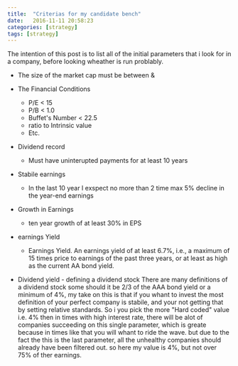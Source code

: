 ```yaml
---
title:  "Criterias for my candidate bench"
date:   2016-11-11 20:58:23
categories: [strategy]
tags: [strategy]
---
```

The intention of this post is to list all of the initial parameters that i look for in a company, before looking wheather is run problably.

- The size of the market cap must be between  <minimum> & <maximum>
- The Financial Conditions
    - P/E < 15
    - P/B < 1.0
    - Buffet's Number < 22.5
    - ratio to Intrinsic value 
    - Etc.
- Dividend record
    - Must have uninterupted payments for at least 10 years
- Stabile earnings
    - In the last 10 year I exspect no more than 2 time max 5% decline in the year-end earnings
- Growth in Earnings
    - ten year growth of at least 30% in EPS
- earnings Yield
    - Earnings Yield. An earnings yield of at least 6.7%, i.e., a maximum of 15 times price to earnings of the past three years, or at least as high as the current AA bond yield.
    
    
- Dividend yield - defining a dividend stock
There are many definitions of a dividend stock some should it be 2/3 of the AAA bond yield or a minimum of 4%, my take on this is that if you whant to invest the most definition of your perfect company is stabile, and your not getting that by setting relative standards.
So i you pick the more "Hard coded" value i.e. 4% then in times with high interest rate, there will be alot of companies succeeding on this single parameter, which is greate because in times like that you will whant to ride the wave.
but due to the fact the this is the last parameter, all the unhealthy companies should already have been filtered out.
so here my value is 4%, but not over 75% of ther earnings.
